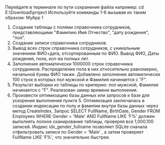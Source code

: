 Перейдите в терминале по пути сохранения файла например: cd E:\Download\project
Используйте комманды 1-6 вызывая их таким образом: MyApp 1
1. Создание таблицы с полями справочника сотрудников, представляющими "Фамилию Имя Отчество", "дату рождения", "пол".
2. Создание записи справочника сотрудников.
3. Вывод всех строк справочника сотрудников, с уникальным значением ФИО+дата, отсортированным по ФИО. Вывод ФИО, Даты рождения, пола, кол-ва полных лет.
4. Заполнение автоматически 1000000 строк справочника сотрудников. Распределение пола в них относительно равномерно, начальной буквы ФИО также. Добавлено заполнение автоматически 100 строк в которых пол мужской и Фамилия начинается с "F".
5. Результат выборки из таблицы по критерию: пол мужской, Фамилия начинается с "F". Реализован замер времени выполнения.
6. Произвести оптимизацию базы данных или запросов к базе для ускорения выполнения пункта 5. Оптимизация заключалась в создании индексации по полу и фамилии внутри базы данных через метод CreateIndex,
Запрос SELECT FullName, BirthDate, Gender FROM Employees WHERE Gender = 'Male' AND FullName LIKE 'F%' должен выполнять полное сканирование таблицы, проверяя все 1,000,100 записей.
Индекс idx_gender_fullname позволяет SQLite сначала отфильтровать записи по Gender = 'Male' , а затем проверяет FullName LIKE 'F%', что значительно быстрее.
